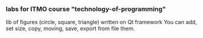 ### labs for ITMO course "technology-of-programming"

lib of figures (circle, square, triangle) written on Qt framework
You can add, set size, copy, moving, save, export from file them.
